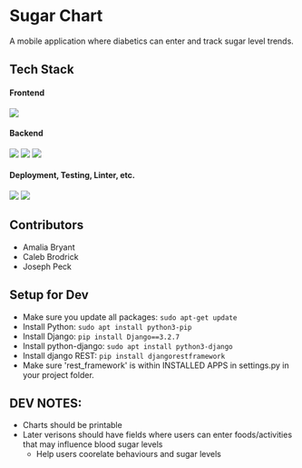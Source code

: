 # Sugar Chart
A mobile application where diabetics can enter and track sugar level trends.
## Tech Stack
#### Frontend
 <img src="https://img.shields.io/badge/next.js-000000?style=for-the-badge&logo=nextdotjs&logoColor=white"/>

#### Backend
 <img src="https://img.shields.io/badge/Python-FFD43B?style=for-the-badge&logo=python&logoColor=darkgreen" />
 <img src="https://img.shields.io/badge/Django-092E20?style=for-the-badge&logo=django&logoColor=green" />
 <img src="https://img.shields.io/badge/PostgreSQL-316192?style=for-the-badge&logo=postgresql&logoColor=white" />

#### Deployment, Testing, Linter, etc.
 <img src="https://img.shields.io/badge/Vercel-000000?style=for-the-badge&logo=vercel&logoColor=white"/>
 <img src="https://img.shields.io/badge/Jest-C21325?style=for-the-badge&logo=jest&logoColor=white"/>

## Contributors
* Amalia Bryant
* Caleb Brodrick
* Joseph Peck

## Setup for Dev
* Make sure you update all packages: ```sudo apt-get update```
* Install Python: ```sudo apt install python3-pip```
* Install Django: ```pip install Django==3.2.7```
* Install python-django: ```sudo apt install python3-django```
* Install django REST: ```pip install djangorestframework```
* Make sure 'rest_framework' is within INSTALLED APPS in settings.py in your project folder.

## DEV NOTES:
* Charts should be printable
* Later verisons should have fields where users can enter foods/activities that may influence blood sugar levels
  * Help users coorelate behaviours and sugar levels
